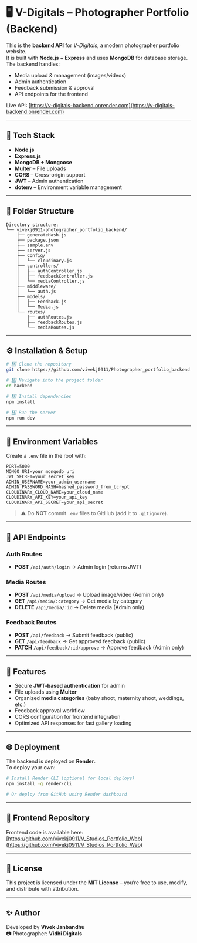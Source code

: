 # 🖥️ V-Digitals – Photographer Portfolio (Backend)

This is the **backend API** for *V-Digitals*, a modern photographer portfolio website.  
It is built with **Node.js + Express** and uses **MongoDB** for database storage.  
The backend handles:
- Media upload & management (images/videos)
- Admin authentication
- Feedback submission & approval
- API endpoints for the frontend

Live API: [https://v-digitals-backend.onrender.com](https://v-digitals-backend.onrender.com)

---

## 🚀 Tech Stack
- **Node.js**
- **Express.js**
- **MongoDB + Mongoose**
- **Multer** – File uploads
- **CORS** – Cross-origin support
- **JWT** – Admin authentication
- **dotenv** – Environment variable management

---

## 📂 Folder Structure
```
Directory structure:
└── vivekj0911-photographer_portfolio_backend/
    ├── generateHash.js
    ├── package.json
    ├── sample.env
    ├── server.js
    ├── Config/
    │   └── cloudinary.js
    ├── controllers/
    │   ├── authController.js
    │   ├── feedbackController.js
    │   └── mediaController.js
    ├── middleware/
    │   └── auth.js
    ├── models/
    │   ├── Feedback.js
    │   └── Media.js
    └── routes/
        ├── authRoutes.js
        ├── feedbackRoutes.js
        └── mediaRoutes.js

```

---

## ⚙️ Installation & Setup
```bash
# 1️⃣ Clone the repository
git clone https://github.com/vivekj0911/Photographer_portfolio_backend.git

# 2️⃣ Navigate into the project folder
cd backend

# 3️⃣ Install dependencies
npm install

# 4️⃣ Run the server
npm run dev
```

---

## 🔑 Environment Variables
Create a `.env` file in the root with:

```env
PORT=5000
MONGO_URI=your_mongodb_uri
JWT_SECRET=your_secret_key
ADMIN_USERNAME=your_admin_username
ADMIN_PASSWORD_HASH=hashed_password_from_bcrypt
CLOUDINARY_CLOUD_NAME=your_cloud_name
CLOUDINARY_API_KEY=your_api_key
CLOUDINARY_API_SECRET=your_api_secret
```

> ⚠️ Do **NOT** commit `.env` files to GitHub (add it to `.gitignore`).

---

## 📡 API Endpoints

### Auth Routes
- **POST** `/api/auth/login` → Admin login (returns JWT)

### Media Routes
- **POST** `/api/media/upload` → Upload image/video (Admin only)
- **GET** `/api/media/:category` → Get media by category
- **DELETE** `/api/media/:id` → Delete media (Admin only)

### Feedback Routes
- **POST** `/api/feedback` → Submit feedback (public)
- **GET** `/api/feedback` → Get approved feedback (public)
- **PATCH** `/api/feedback/:id/approve` → Approve feedback (Admin only)

---

## 📌 Features
- Secure **JWT-based authentication** for admin
- File uploads using **Multer**
- Organized **media categories** (baby shoot, maternity shoot, weddings, etc.)
- Feedback approval workflow
- CORS configuration for frontend integration
- Optimized API responses for fast gallery loading

---

## 🌐 Deployment
The backend is deployed on **Render**.  
To deploy your own:
```bash
# Install Render CLI (optional for local deploys)
npm install -g render-cli

# Or deploy from GitHub using Render dashboard
```

---

## 🔗 Frontend Repository
Frontend code is available here:  
[https://github.com/vivekj0911/V_Studios_Portfolio_Web](https://github.com/vivekj0911/V_Studios_Portfolio_Web)

---

## 📜 License
This project is licensed under the **MIT License** – you’re free to use, modify, and distribute with attribution.

---

## ✨ Author
Developed by **Vivek Janbandhu**  
📷 Photographer: **Vidhi Digitals**
